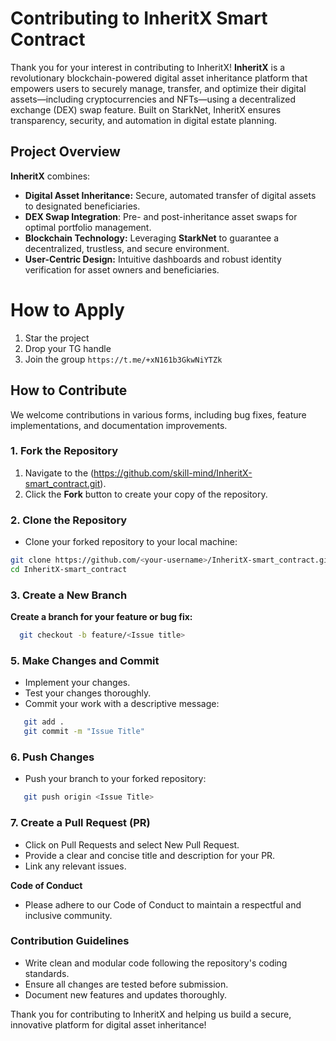 

# Contributing to InheritX Smart Contract

Thank you for your interest in contributing to InheritX! **InheritX** is a revolutionary blockchain-powered digital asset inheritance platform that empowers users to securely manage, transfer, and optimize their digital assets—including cryptocurrencies and NFTs—using a decentralized exchange (DEX) swap feature. Built on StarkNet, InheritX ensures transparency, security, and automation in digital estate planning.

## Project Overview

**InheritX** combines:
- **Digital Asset Inheritance:** Secure, automated transfer of digital assets to designated beneficiaries.
- **DEX Swap Integration**: Pre- and post-inheritance asset swaps for optimal portfolio management.
- **Blockchain Technology:** Leveraging **StarkNet** to guarantee a decentralized, trustless, and secure environment.
- **User-Centric Design:** Intuitive dashboards and robust identity verification for asset owners and beneficiaries.

# How to Apply 
1. Star the project
2. Drop your TG handle
3. Join the group `https://t.me/+xN161b3GkwNiYTZk`


## How to Contribute

We welcome contributions in various forms, including bug fixes, feature implementations, and documentation improvements.

### 1. Fork the Repository
1. Navigate to the 
(https://github.com/skill-mind/InheritX-smart_contract.git).
2. Click the **Fork** button to create your copy of the repository.

### 2. Clone the Repository
- Clone your forked repository to your local machine:
```bash
git clone https://github.com/<your-username>/InheritX-smart_contract.git
cd InheritX-smart_contract
```


### 3. Create a New Branch

**Create a branch for your feature or bug fix:**
```bash
  git checkout -b feature/<Issue title>
```

### 5. Make Changes and Commit

- Implement your changes.
- Test your changes thoroughly.
- Commit your work with a descriptive message:

```bash
   git add .
   git commit -m "Issue Title"
```

### 6. Push Changes
 - Push your branch to your forked repository:

```bash
   git push origin <Issue Title>
```

### 7. Create a Pull Request (PR)

- Click on Pull Requests and select New Pull Request.
- Provide a clear and concise title and description for your PR.
- Link any relevant issues.

**Code of Conduct**

- Please adhere to our Code of Conduct to maintain a respectful and inclusive community.

### Contribution Guidelines
- Write clean and modular code following the repository's coding standards.
- Ensure all changes are tested before submission.
- Document new features and updates thoroughly.

Thank you for contributing to InheritX and helping us build a secure, innovative platform for digital asset inheritance!
